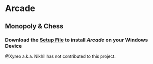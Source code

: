 # Arcade

## Monopoly & Chess

### Download the [Setup File](https://github.com/Chaitanya-Keyal/Arcade/releases/download/v2.0.0/Arcade_Setup.exe) to install <i>Arcade</i> on your Windows Device

@Xyreo a.k.a. Nikhil has not contributed to this project.

